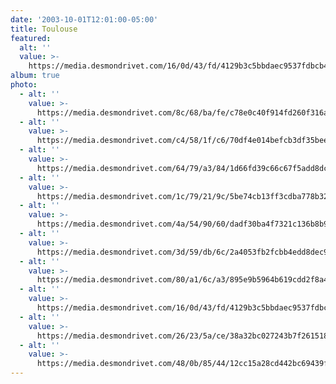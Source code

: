 ```yaml
---
date: '2003-10-01T12:01:00-05:00'
title: Toulouse
featured:
  alt: ''
  value: >-
    https://media.desmondrivet.com/16/0d/43/fd/4129b3c5bbdaec9537fdbcb4afa05d7b0f800b4e5734631ffc9a48bd.jpg
album: true
photo:
  - alt: ''
    value: >-
      https://media.desmondrivet.com/8c/68/ba/fe/c78e0c40f914fd260f316a089af4908eea548cdf37ea02d98e349ada.jpg
  - alt: ''
    value: >-
      https://media.desmondrivet.com/c4/58/1f/c6/70df4e014befcb3df35beeab5b63143cd7faeff242e84af720c7f064.jpg
  - alt: ''
    value: >-
      https://media.desmondrivet.com/64/79/a3/84/1d66fd39c66c67f5add8dcc56459ef1297c1f77004b46b72a6f4b71d.jpg
  - alt: ''
    value: >-
      https://media.desmondrivet.com/1c/79/21/9c/5be74cb13ff3cdba778b328df7712a598e05dd87e6caf9939a015783.jpg
  - alt: ''
    value: >-
      https://media.desmondrivet.com/4a/54/90/60/dadf30ba4f7321c136b8b9472badcee3951e299677d829b462a2454e.jpg
  - alt: ''
    value: >-
      https://media.desmondrivet.com/3d/59/db/6c/2a4053fb2fcbb4edd8dec925f6532e3357917889aa04b8345f48b093.jpg
  - alt: ''
    value: >-
      https://media.desmondrivet.com/80/a1/6c/a3/895e9b5964b619cdd2f8a407626c7e12b9901baf4625baf900a11161.jpg
  - alt: ''
    value: >-
      https://media.desmondrivet.com/16/0d/43/fd/4129b3c5bbdaec9537fdbcb4afa05d7b0f800b4e5734631ffc9a48bd.jpg
  - alt: ''
    value: >-
      https://media.desmondrivet.com/26/23/5a/ce/38a32bc027243b7f261518610b68f581c5c84f5d96b4a87c019d542d.jpg
  - alt: ''
    value: >-
      https://media.desmondrivet.com/48/0b/85/44/12cc15a28cd442bc69439f5a9cd016de92569fb8b8fb9cbdb577a8ff.jpg
---
```


